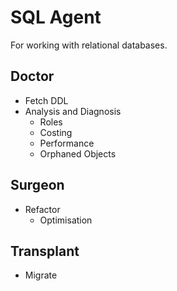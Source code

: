# SQL Agent

For working with relational databases.

## Doctor

- Fetch DDL
- Analysis and Diagnosis
  - Roles
  - Costing
  - Performance
  - Orphaned Objects

## Surgeon

- Refactor
  - Optimisation

## Transplant

- Migrate
